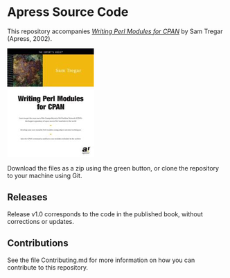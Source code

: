 # Apress Source Code

This repository accompanies [_Writing Perl Modules for CPAN_](http://www.apress.com/9781590590188) by Sam Tregar (Apress, 2002).

![Cover image](9781590590188.jpg)

Download the files as a zip using the green button, or clone the repository to your machine using Git.

## Releases

Release v1.0 corresponds to the code in the published book, without corrections or updates.

## Contributions

See the file Contributing.md for more information on how you can contribute to this repository.
